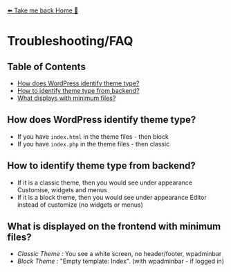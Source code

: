 [⬅️ Take me back Home 🏡](../../README.md)

# Troubleshooting/FAQ

## Table of Contents
- [How does WordPress identify theme type?](#how-does-wordpress-identify-theme-type)
- [How to identify theme type from backend?](#how-to-identify-theme-type-from-backend)
- [What displays with minimum files?](#what-displays-with-minimum-files)

## How does WordPress identify theme type?
* If you have `index.html` in the theme files - then block
* If you have `index.php` in the theme files - then classic

## How to identify theme type from backend?
* If it is a classic theme, then you would see under appearance Customise, widgets and menus
* If it is a block theme, then you would see under appearance Editor instead of customize (no widgets or menus)

## What is displayed on the frontend with minimum files?
* *Classic Theme :*  You see a white screen, no header/footer, wpadminbar
* *Block Theme :* "Empty template: Index". (with wpadminbar - if logged in)



